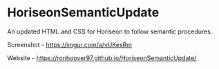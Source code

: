 # HoriseonSemanticUpdate
An updated HTML and CSS for Horiseon to follow semantic procedures.

Screenshot - https://imgur.com/a/vUKesRm

Website - https://ronhoover97.github.io/HoriseonSemanticUpdate/
